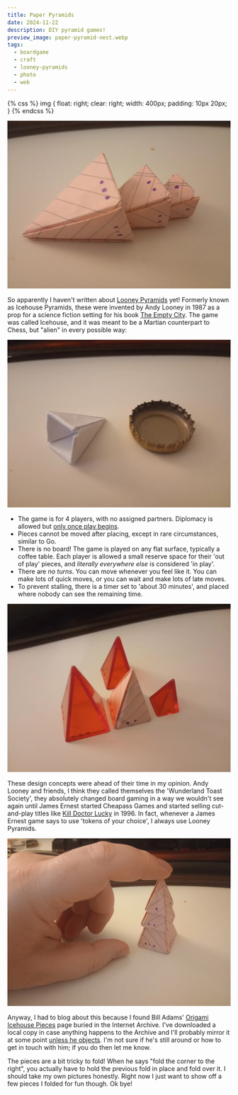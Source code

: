 ```yaml
---
title: Paper Pyramids
date: 2024-11-22
description: DIY pyramid games!
preview_image: paper-pyramid-nest.webp
tags:
  - boardgame
  - craft
  - looney-pyramids
  - photo
  - web
---
```


{% css %}
img {
    float: right;
    clear: right;
    width: 400px;
    padding: 10px 20px;
}
{% endcss %}

<img src="paper-pyramid-nest.webp">

So apparently I haven't written about [Looney Pyramids](https://www.looneylabs.com/pyramids-home) yet! Formerly known as Icehouse Pyramids, these were invented by Andy Looney in 1987 as a prop for a science fiction setting for his book [The Empty City](http://archive.wunderland.com/WTS/Andy/EmptyCity/emptycity.html). The game was called Icehouse, and it was meant to be a Martian counterpart to Chess, but "alien" in every possible way:

<img src="paper-pyramid-bottlecap.webp">

- The game is for 4 players, with no assigned partners. Diplomacy is allowed but [only once play begins](https://ee0r.com/icehouse/hypothermia/07/default.html).
- Pieces cannot be moved after placing, except in rare circumstances, similar to Go.
- There is no board! The game is played on any flat surface, typically a coffee table. Each player is allowed a small reserve space for their 'out of play' pieces, and *literally everywhere else* is considered 'in play'.
- There are *no turns*. You can move whenever you feel like it. You can make lots of quick moves, or you can wait and make lots of late moves.
- To prevent stalling, there is a timer set to 'about 30 minutes', and placed where nobody can see the remaining time.

<img src="paper-pyramid-comparison.webp">

These design concepts were ahead of their time in my opinion. Andy Looney and friends, I think they called themselves the 'Wunderland Toast Society', they absolutely changed board gaming in a way we wouldn't see again until James Ernest started Cheapass Games and started selling cut-and-play titles like [Kill Doctor Lucky](https://crabfragmentlabs.com/shop/p/kill-doctor-lucky) in 1996. In fact, whenever a James Ernest game says to use 'tokens of your choice', I always use Looney Pyramids.

<img src="paper-pyramid-tree.webp">

Anyway, I had to blog about this because I found Bill Adams' [Origami Icehouse Pieces](https://web.archive.org/web/20050521082358/http://www.iglou.com/biladams/IceHouse/) page buried in the Internet Archive. I've downloaded a local copy in case anything happens to the Archive and I'll probably mirror it at some point [unless he objects](/blog/2024-09-21-01-ethics-of-reuploading/). I'm not sure if he's still around or how to get in touch with him; if you do then let me know.

The pieces are a bit tricky to fold! When he says "fold the corner to the right", you actually have to hold the previous fold in place and fold over it. I should take my own pictures honestly. Right now I just want to show off a few pieces I folded for fun though. Ok bye!
